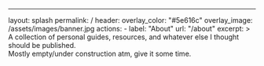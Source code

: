 ---
layout: splash
permalink: /
header:
  overlay_color: "#5e616c"
  overlay_image: /assets/images/banner.jpg
  actions:
    - label: "About"
      url: "/about"
excerpt: >
  A collection of personal guides, resources, and whatever else I thought should be published.<br />
  Mostly empty/under construction atm, give it some time.
